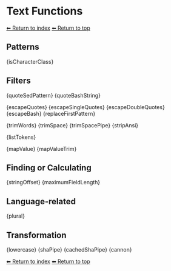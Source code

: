 # Text Functions

[⬅ Return to index](index.md)
[⬅ Return to top](../index.md)

## Patterns

{isCharacterClass}

## Filters

{quoteSedPattern}
{quoteBashString}

{escapeQuotes}
{escapeSingleQuotes}
{escapeDoubleQuotes}
{escapeBash}
{replaceFirstPattern}

{trimWords}
{trimSpace}
{trimSpacePipe}
{stripAnsi}

{listTokens}

{mapValue}
{mapValueTrim}

## Finding or Calculating

{stringOffset}
{maximumFieldLength}

## Language-related

{plural}

## Transformation

{lowercase}
{shaPipe}
{cachedShaPipe}
{cannon}

[⬅ Return to index](index.md)
[⬅ Return to top](../index.md)
